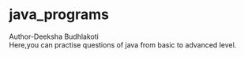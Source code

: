 # java_programs
Author-Deeksha Budhlakoti
<br/>
Here,you can practise questions of java from basic to advanced level.
